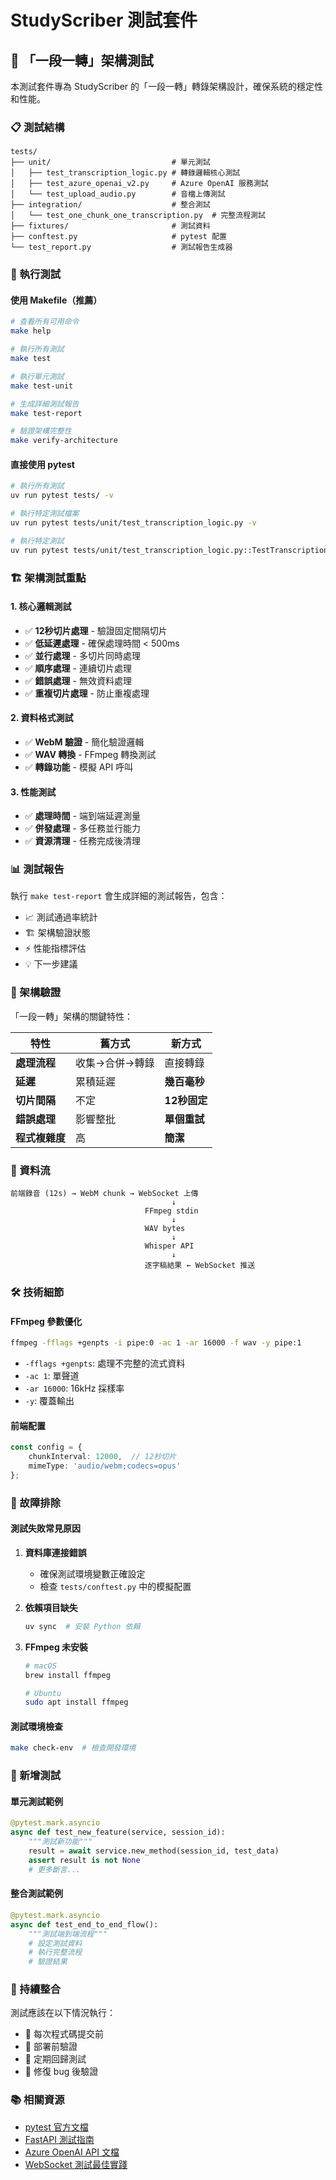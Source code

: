 # StudyScriber 測試套件

## 🎯 「一段一轉」架構測試

本測試套件專為 StudyScriber 的「一段一轉」轉錄架構設計，確保系統的穩定性和性能。

### 📋 測試結構

```
tests/
├── unit/                           # 單元測試
│   ├── test_transcription_logic.py # 轉錄邏輯核心測試
│   ├── test_azure_openai_v2.py     # Azure OpenAI 服務測試
│   └── test_upload_audio.py        # 音檔上傳測試
├── integration/                    # 整合測試
│   └── test_one_chunk_one_transcription.py  # 完整流程測試
├── fixtures/                       # 測試資料
├── conftest.py                     # pytest 配置
└── test_report.py                  # 測試報告生成器
```

### 🧪 執行測試

#### 使用 Makefile（推薦）

```bash
# 查看所有可用命令
make help

# 執行所有測試
make test

# 執行單元測試
make test-unit

# 生成詳細測試報告
make test-report

# 驗證架構完整性
make verify-architecture
```

#### 直接使用 pytest

```bash
# 執行所有測試
uv run pytest tests/ -v

# 執行特定測試檔案
uv run pytest tests/unit/test_transcription_logic.py -v

# 執行特定測試
uv run pytest tests/unit/test_transcription_logic.py::TestTranscriptionLogic::test_twelve_second_chunks -v
```

### 🏗️ 架構測試重點

#### 1. 核心邏輯測試
- ✅ **12秒切片處理** - 驗證固定間隔切片
- ✅ **低延遲處理** - 確保處理時間 < 500ms
- ✅ **並行處理** - 多切片同時處理
- ✅ **順序處理** - 連續切片處理
- ✅ **錯誤處理** - 無效資料處理
- ✅ **重複切片處理** - 防止重複處理

#### 2. 資料格式測試
- ✅ **WebM 驗證** - 簡化驗證邏輯
- ✅ **WAV 轉換** - FFmpeg 轉換測試
- ✅ **轉錄功能** - 模擬 API 呼叫

#### 3. 性能測試
- ✅ **處理時間** - 端到端延遲測量
- ✅ **併發處理** - 多任務並行能力
- ✅ **資源清理** - 任務完成後清理

### 📊 測試報告

執行 `make test-report` 會生成詳細的測試報告，包含：

- 📈 測試通過率統計
- 🏗️ 架構驗證狀態
- ⚡ 性能指標評估
- 💡 下一步建議

### 🔧 架構驗證

「一段一轉」架構的關鍵特性：

| 特性 | 舊方式 | 新方式 |
|------|--------|--------|
| **處理流程** | 收集→合併→轉錄 | 直接轉錄 |
| **延遲** | 累積延遲 | **幾百毫秒** |
| **切片間隔** | 不定 | **12秒固定** |
| **錯誤處理** | 影響整批 | **單個重試** |
| **程式複雜度** | 高 | **簡潔** |

### 🚀 資料流

```
前端錄音 (12s) → WebM chunk → WebSocket 上傳 
                                    ↓
                              FFmpeg stdin 
                                    ↓
                              WAV bytes 
                                    ↓
                              Whisper API
                                    ↓
                              逐字稿結果 ← WebSocket 推送
```

### 🛠️ 技術細節

#### FFmpeg 參數優化
```bash
ffmpeg -fflags +genpts -i pipe:0 -ac 1 -ar 16000 -f wav -y pipe:1
```
- `-fflags +genpts`: 處理不完整的流式資料
- `-ac 1`: 單聲道
- `-ar 16000`: 16kHz 採樣率
- `-y`: 覆蓋輸出

#### 前端配置
```typescript
const config = {
    chunkInterval: 12000,  // 12秒切片
    mimeType: 'audio/webm;codecs=opus'
};
```

### 🐛 故障排除

#### 測試失敗常見原因

1. **資料庫連接錯誤**
   - 確保測試環境變數正確設定
   - 檢查 `tests/conftest.py` 中的模擬配置

2. **依賴項目缺失**
   ```bash
   uv sync  # 安裝 Python 依賴
   ```

3. **FFmpeg 未安裝**
   ```bash
   # macOS
   brew install ffmpeg
   
   # Ubuntu
   sudo apt install ffmpeg
   ```

#### 測試環境檢查
```bash
make check-env  # 檢查開發環境
```

### 📝 新增測試

#### 單元測試範例
```python
@pytest.mark.asyncio
async def test_new_feature(service, session_id):
    """測試新功能"""
    result = await service.new_method(session_id, test_data)
    assert result is not None
    # 更多斷言...
```

#### 整合測試範例
```python
@pytest.mark.asyncio
async def test_end_to_end_flow():
    """測試端到端流程"""
    # 設定測試資料
    # 執行完整流程
    # 驗證結果
```

### 🔄 持續整合

測試應該在以下情況執行：
- 🔄 每次程式碼提交前
- 🚀 部署前驗證
- 📅 定期回歸測試
- 🐛 修復 bug 後驗證

### 📚 相關資源

- [pytest 官方文檔](https://docs.pytest.org/)
- [FastAPI 測試指南](https://fastapi.tiangolo.com/tutorial/testing/)
- [Azure OpenAI API 文檔](https://learn.microsoft.com/en-us/azure/ai-services/openai/)
- [WebSocket 測試最佳實踐](https://websockets.readthedocs.io/en/stable/) 
